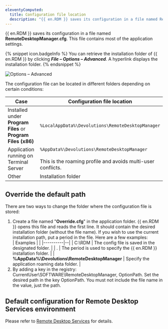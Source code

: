 ```yaml
---
eleventyComputed:
  title: Configuration file location
  description: "{{ en.RDM }} saves its configuration in a file named RemoteDesktopManager.cfg. This file contains most of the application settings."
---
```

{{ en.RDM }} saves its configuration in a file named **RemoteDesktopManager.cfg**. This file contains most of the application settings.

{% snippet icon.badgeInfo %}
You can retrieve the installation folder of {{ en.RDM }} by clicking ***File – Options – Advanced***. A hyperlink displays the installation folder.
{% endsnippet %}

![Options – Advanced](https://webdevolutions.azureedge.net/docs/en/rdm/windows/RDMWin2257.png)

The configuration file can be located in different folders depending on certain conditions:

| Case | Configuration file location |
|------|-----------------------------|
| Installed under **Program Files** or **Program Files (x86)** | `%LocalAppData%\Devolutions\RemoteDesktopManager` |
| Application running on Terminal Server | `%AppData%\Devolutions\RemoteDesktopManager`<br><br>This is the roaming profile and avoids multi-user conflicts. |
| Other | Installation folder |

## Override the default path
There are two ways to change the folder where the configuration file is stored:

1. Create a file named "**Override.cfg**" in the application folder. {{ en.RDM }} opens this file and reads the first line. It should contain the desired installation folder (without the file name). If you wish to use the current installation path, put a period in the file. Here are a few examples:  
   | Examples |  |
   |----------|--|
   | C:\RDM | The config file is saved in the designated folder. |
   | . | The period is used to specify the {{ en.RDM }} installation folder. |
   | **%AppData%\Devolutions\RemoteDesktopManager** | Specify the application roaming data folder. |
1. By adding a key in the registry: CurrentUser\SOFTWARE\RemoteDesktopManager, OptionPath. Set the desired path in the key OptionPath. You must not include the file name in the value, just the path. 

## Default configuration for Remote Desktop Services environment
Please refer to [Remote Desktop Services](/rdm/windows/installation/client/terminal-services/) for details.
